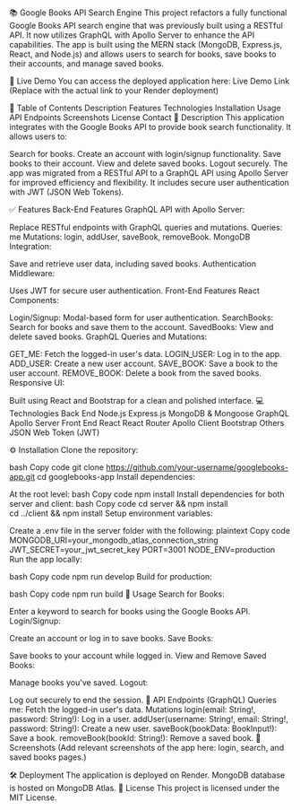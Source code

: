 📚 Google Books API Search Engine
This project refactors a fully functional Google Books API search engine that was previously built using a RESTful API. It now utilizes GraphQL with Apollo Server to enhance the API capabilities. The app is built using the MERN stack (MongoDB, Express.js, React, and Node.js) and allows users to search for books, save books to their accounts, and manage saved books.

🚀 Live Demo
You can access the deployed application here: Live Demo Link
(Replace with the actual link to your Render deployment)

📖 Table of Contents
Description
Features
Technologies
Installation
Usage
API Endpoints
Screenshots
License
Contact
📝 Description
This application integrates with the Google Books API to provide book search functionality. It allows users to:

Search for books.
Create an account with login/signup functionality.
Save books to their account.
View and delete saved books.
Logout securely.
The app was migrated from a RESTful API to a GraphQL API using Apollo Server for improved efficiency and flexibility. It includes secure user authentication with JWT (JSON Web Tokens).

✅ Features
Back-End Features
GraphQL API with Apollo Server:

Replace RESTful endpoints with GraphQL queries and mutations.
Queries: me
Mutations: login, addUser, saveBook, removeBook.
MongoDB Integration:

Save and retrieve user data, including saved books.
Authentication Middleware:

Uses JWT for secure user authentication.
Front-End Features
React Components:

Login/Signup: Modal-based form for user authentication.
SearchBooks: Search for books and save them to the account.
SavedBooks: View and delete saved books.
GraphQL Queries and Mutations:

GET_ME: Fetch the logged-in user's data.
LOGIN_USER: Log in to the app.
ADD_USER: Create a new user account.
SAVE_BOOK: Save a book to the user account.
REMOVE_BOOK: Delete a book from the saved books.
Responsive UI:

Built using React and Bootstrap for a clean and polished interface.
💻 Technologies
Back End
Node.js
Express.js
MongoDB & Mongoose
GraphQL
Apollo Server
Front End
React
React Router
Apollo Client
Bootstrap
Others
JSON Web Token (JWT)


⚙️ Installation
Clone the repository:

bash
Copy code
git clone https://github.com/your-username/googlebooks-app.git
cd googlebooks-app
Install dependencies:

At the root level:
bash
Copy code
npm install
Install dependencies for both server and client:
bash
Copy code
cd server && npm install  
cd ../client && npm install
Setup environment variables:

Create a .env file in the server folder with the following:
plaintext
Copy code
MONGODB_URI=your_mongodb_atlas_connection_string
JWT_SECRET=your_jwt_secret_key
PORT=3001
NODE_ENV=production
Run the app locally:

bash
Copy code
npm run develop
Build for production:

bash
Copy code
npm run build
🚀 Usage
Search for Books:

Enter a keyword to search for books using the Google Books API.
Login/Signup:

Create an account or log in to save books.
Save Books:

Save books to your account while logged in.
View and Remove Saved Books:

Manage books you've saved.
Logout:

Log out securely to end the session.
📡 API Endpoints (GraphQL)
Queries
me: Fetch the logged-in user's data.
Mutations
login(email: String!, password: String!): Log in a user.
addUser(username: String!, email: String!, password: String!): Create a new user.
saveBook(bookData: BookInput!): Save a book.
removeBook(bookId: String!): Remove a saved book.
📸 Screenshots
(Add relevant screenshots of the app here: login, search, and saved books pages.)

🛠 Deployment
The application is deployed on Render.
MongoDB database is hosted on MongoDB Atlas.
📝 License
This project is licensed under the MIT License.
